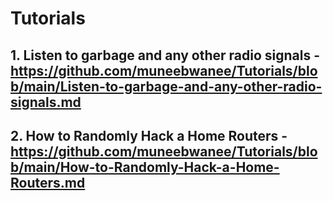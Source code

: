 # Tutorials

## 1. Listen to garbage and any other radio signals - https://github.com/muneebwanee/Tutorials/blob/main/Listen-to-garbage-and-any-other-radio-signals.md   

## 2. How to Randomly Hack a Home Routers - https://github.com/muneebwanee/Tutorials/blob/main/How-to-Randomly-Hack-a-Home-Routers.md
